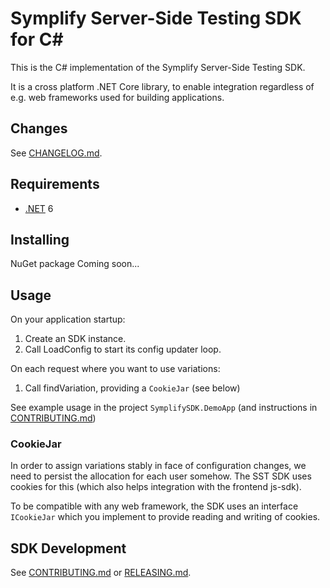 # Symplify Server-Side Testing SDK for C#

This is the C# implementation of the Symplify Server-Side Testing SDK.

It is a cross platform .NET Core library, to enable integration regardless of
e.g. web frameworks used for building applications.

## Changes

See [CHANGELOG.md](CHANGELOG.md).

## Requirements

- [.NET] 6

[.NET]: https://dotnet.microsoft.com/en-us/download

## Installing

NuGet package Coming soon...

## Usage

On your application startup:

1. Create an SDK instance.
2. Call LoadConfig to start its config updater loop.

On each request where you want to use variations:

1. Call findVariation, providing a `CookieJar` (see below)

See example usage in the project `SymplifySDK.DemoApp` (and instructions in [CONTRIBUTING.md](CONTRIBUTING.md))

### CookieJar

In order to assign variations stably in face of configuration changes, we need
to persist the allocation for each user somehow. The SST SDK uses cookies for
this (which also helps integration with the frontend js-sdk).

To be compatible with any web framework, the SDK uses an interface `ICookieJar`
which you implement to provide reading and writing of cookies.

## SDK Development

See [CONTRIBUTING.md](CONTRIBUTING.md) or [RELEASING.md](RELEASING.md).
